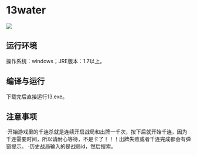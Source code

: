 # 13water
![](https://img.shields.io/badge/Language-Java-green)
## 运行环境
操作系统：windows；JRE版本：1.7以上。
## 编译与运行
下载完后直接运行13.exe。
## 注意事项
·开始游戏里的千连杀就是连续开启战局和出牌一千次，按下后就开始千连，因为千连需要时间，所以请耐心等待，不是卡了！！！出牌失败或者千连完成都会有弹窗提示。
·历史战局输入的是战局id，然后搜索。
